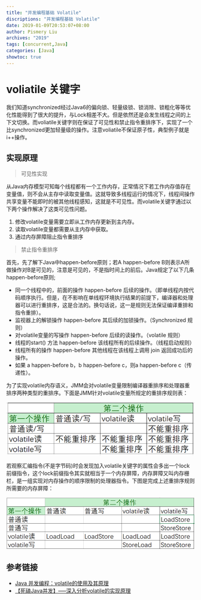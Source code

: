 ```yaml
---
title: "并发编程基础 Volatile"
discriptions: "并发编程基础 Volatile"
date: 2019-01-09T20:53:07+08:00
author: Pismery Liu
archives: "2019"
tags: [concurrent,Java]
categories: [Java]
showtoc: true
---
```

<!--more-->

# voliatile 关键字

我们知道synchronized经过Java6的偏向锁、轻量级锁、锁消除、锁粗化等等优化性能得到了很大的提升，与Lock相差不大。但是依然还是会发生线程之间的上下文切换。而voliatile关键字则在保证了可见性和禁止指令重排序下，实现了一个比synchronized更加轻量级的操作。注意voliatile不保证原子性，典型例子就是i++操作。

## 实现原理

> 可见性实现

从Java内存模型可知每个线程都有一个工作内存，正常情况下若工作内存值存在变量值，则不会从主存中读取变量值。这就导致多线程运行的情况下，线程间操作共享变量不能即时的被其他线程感知，这就是不可见性。而volatile关键字通过以下两个操作解决了这类可见性问题。

1. 修改volatile变量需要立即从工作内存更新到主内存。
2. 读取volatile变量都需要从主内存中获取。
3. 通过内存屏障阻止指令重排序

> 禁止指令重排序

首先，先了解下Java中happen-before原则；若A happen-before B则表示A所做操作对B是可见的，注意是可见的，不是指时间上的前后。Java规定了以下几条happen-before原则;

- 同一个线程中的，前面的操作 happen-before 后续的操作。（即单线程内按代码顺序执行。但是，在不影响在单线程环境执行结果的前提下，编译器和处理器可以进行重排序，这是合法的。换句话说，这一是规则无法保证编译重排和指令重排）。
- 监视器上的解锁操作 happen-before 其后续的加锁操作。（Synchronized 规则）
- 对volatile变量的写操作 happen-before 后续的读操作。（volatile 规则）
- 线程的start() 方法 happen-before 该线程所有的后续操作。（线程启动规则）
- 线程所有的操作 happen-before 其他线程在该线程上调用 join 返回成功后的操作。
- 如果 a happen-before b，b happen-before c，则a happen-before c（传递性）。

为了实现volatile内存语义，JMM会对volatile变量限制编译器重排序和处理器重排序两种类型的重排序。下面是JMM针对volatile变量所规定的重排序规则表：

![](https://raw.githubusercontent.com/Pismery/Picture/master/img20190103volatile2.png)

若观察汇编指令(不是字节码)时会发现加入volatile关键字的属性会多出一个lock前缀指令，这个lock前缀指令其实就相当于一个内存屏障，内存屏障又叫内存栅栏，是一组实现对内存操作的顺序限制的处理器指令。下图是完成上述重排序规则所需要的内存屏障：

![](https://raw.githubusercontent.com/Pismery/Picture/master/img20190103volatile3.png)



## 参考链接

- [Java 并发编程：volatile的使用及其原理](http://www.cnblogs.com/paddix/p/5428507.html)
- [【死磕Java并发】—–深入分析volatile的实现原理](http://cmsblogs.com/?p=2092)